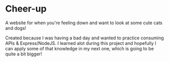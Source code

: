 # Cheer-up
A website for when you're feeling down and want to look at some cute cats and dogs!

Created because I was having a bad day and wanted to practice consuming APIs & Express/NodeJS. I learned alot during this project and hopefully I can apply some of that knowledge in my next one, which is going to be quite a bit bigger!